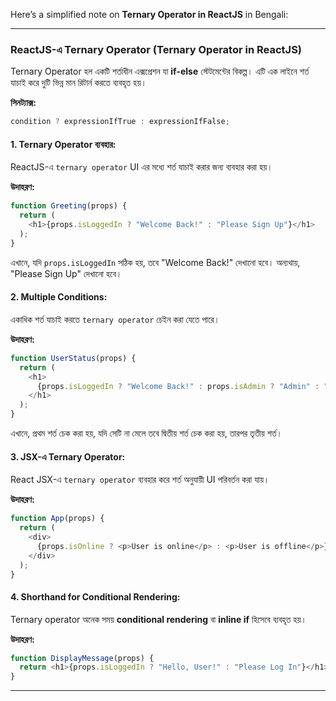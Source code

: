 Here’s a simplified note on **Ternary Operator in ReactJS** in Bengali:

---

### **ReactJS-এ Ternary Operator (Ternary Operator in ReactJS)**

Ternary Operator হল একটি শর্তাধীন এক্সপ্রেশন যা **if-else** স্টেটমেন্টের বিকল্প। এটি এক লাইনে শর্ত যাচাই করে দুটি ভিন্ন মান রিটার্ন করতে ব্যবহৃত হয়।

**সিনট্যাক্স:**
```javascript
condition ? expressionIfTrue : expressionIfFalse;
```

#### **1. Ternary Operator ব্যবহার:**

ReactJS-এ `ternary operator` UI এর মধ্যে শর্ত যাচাই করার জন্য ব্যবহার করা হয়।

**উদাহরণ:**
```javascript
function Greeting(props) {
  return (
    <h1>{props.isLoggedIn ? "Welcome Back!" : "Please Sign Up"}</h1>
  );
}
```

এখানে, যদি `props.isLoggedIn` সঠিক হয়, তবে "Welcome Back!" দেখানো হবে। অন্যথায়, "Please Sign Up" দেখানো হবে।

#### **2. Multiple Conditions:**

একাধিক শর্ত যাচাই করতে `ternary operator` চেইন করা যেতে পারে।

**উদাহরণ:**
```javascript
function UserStatus(props) {
  return (
    <h1>
      {props.isLoggedIn ? "Welcome Back!" : props.isAdmin ? "Admin" : "Guest"}
    </h1>
  );
}
```

এখানে, প্রথম শর্ত চেক করা হয়, যদি সেটি না মেলে তবে দ্বিতীয় শর্ত চেক করা হয়, তারপর তৃতীয় শর্ত।

#### **3. JSX-এ Ternary Operator:**

React JSX-এ `ternary operator` ব্যবহার করে শর্ত অনুযায়ী UI পরিবর্তন করা যায়।

**উদাহরণ:**
```javascript
function App(props) {
  return (
    <div>
      {props.isOnline ? <p>User is online</p> : <p>User is offline</p>}
    </div>
  );
}
```

#### **4. Shorthand for Conditional Rendering:**

Ternary operator অনেক সময় **conditional rendering** বা **inline if** হিসেবে ব্যবহৃত হয়।

**উদাহরণ:**
```javascript
function DisplayMessage(props) {
  return <h1>{props.isLoggedIn ? "Hello, User!" : "Please Log In"}</h1>;
}
```

---

